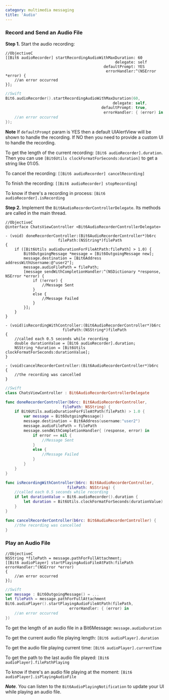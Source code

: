 ```yaml
---
category: multimedia messaging
title: 'Audio'
---
```


### Record and Send an Audio File

__Step 1.__ Start the audio recording:

```objc
//ObjectiveC
[[Bit6 audioRecorder] startRecordingAudioWithMaxDuration: 60 
                                                delegate: self 
                                           defaultPrompt: YES
                                            errorHandler:^(NSError *error) {
    //an error occurred
}];
```
```swift
//Swift
Bit6.audioRecorder().startRecordingAudioWithMaxDuration(60, 
                                           	   delegate: self, 
                                      	  defaultPrompt: true, 
                                       	   errorHandler: { (error) in
    //an error occurred
});
```

__Note__ If `defaultPrompt` param is YES then a default UIAlertView will be shown to handle the recording. If NO then you need to provide a custom UI to handle the recording.

To get the length of the current recording: `[Bit6 audioRecorder].duration`. Then you can use `[Bit6Utils clockFormatForSeconds:duration]` to get a string like 01:05.

To cancel the recording: `[[Bit6 audioRecorder] cancelRecording]`

To finish the recording: `[[Bit6 audioRecorder] stopRecording]`

To know if there's a recording in process: `[Bit6 audioRecorder].isRecording`

__Step 2.__ Implement the `Bit6AudioRecorderControllerDelegate`. Its methods are called in the main thread.


```objc
//ObjectiveC
@interface ChatsViewController <Bit6AudioRecorderControllerDelegate>

- (void) doneRecorderController:(Bit6AudioRecorderController*)b6rc 
                       filePath:(NSString*)filePath
{
    if ([Bit6Utils audioDurationForFileAtPath:filePath] > 1.0) {
    	Bit6OutgoingMessage *message = [Bit6OutgoingMessage new];
		message.destination = [Bit6Address addressWithUsername:@"user2"];
		message.audioFilePath = filePath;
        [message sendWithCompletionHandler:^(NSDictionary *response, NSError *error) {
            if (!error) {
                //Message Sent
            }
            else {
                //Message Failed
            }
        }];
	}
}

- (void)isRecordingWithController:(Bit6AudioRecorderController*)b6rc 
						 filePath:(NSString*)filePath
{
	//called each 0.5 seconds while recording
	double durationValue = [Bit6 audioRecorder].duration;
	NSString *duration = [Bit6Utils clockFormatForSeconds:durationValue];
}

- (void)cancelRecorderController:(Bit6AudioRecorderController*)b6rc
{
	//the recording was cancelled
}
```

```swift
//Swift
class ChatsViewController : Bit6AudioRecorderControllerDelegate

func doneRecorderController(b6rc: Bit6AudioRecorderController, 
						 filePath: NSString) {
	if Bit6Utils.audioDurationForFileAtPath(filePath) > 1.0 {
		var message = Bit6OutgoingMessage()
		message.destination = Bit6Address(username:"user2")
		message.audioFilePath = filePath
        message.sendWithCompletionHandler{ (response, error) in
            if error == nil {
                //Message Sent
            }
            else {
                //Message Failed
            }
        }
    }
}

func isRecordingWithController(b6rc: Bit6AudioRecorderController, 
						   filePath: NSString) {
	//called each 0.5 seconds while recording
	if let durationValue = Bit6.audioRecorder().duration {
		let duration = Bit6Utils.clockFormatForSeconds(durationValue)
	}
}

func cancelRecorderController(b6rc: Bit6AudioRecorderController) {
	//the recording was cancelled
}
```

### Play an Audio File

```objc
//ObjectiveC
NSString *filePath = message.pathForFullAttachment;
[[Bit6 audioPlayer] startPlayingAudioFileAtPath:filePath errorHandler:^(NSError *error) 
{
    //an error occurred
}];
```
```swift
//Swift
var message : Bit6OutgoingMessage() = ...
let filePath = message.pathForFullAttachment
Bit6.audioPlayer().startPlayingAudioFileAtPath(filePath,
							errorHandler: { (error) in
    //an error occurred
})
```

To get the length of an audio file in a Bit6Message: `message.audioDuration`

To get the current audio file playing length: `[Bit6 audioPlayer].duration`

To get the audio file playing current time: `[Bit6 audioPlayer].currentTime`

To get the path to the last audio file played: `[Bit6 audioPlayer].filePathPlaying`

To know if there's an audio file playing at the moment: `[Bit6 audioPlayer].isPlayingAudioFile`

___Note___. You can listen to the `Bit6AudioPlayingNotification` to update your UI while playing an audio file. 
